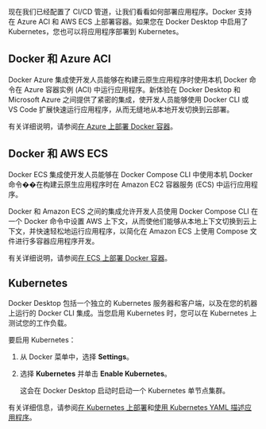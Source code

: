 现在我们已经配置了 CI/CD 管道，让我们看看如何部署应用程序。Docker 支持在 Azure ACI 和 AWS ECS 上部署容器。如果您在 Docker Desktop 中启用了 Kubernetes，您也可以将应用程序部署到 Kubernetes。

## Docker 和 Azure ACI

Docker Azure 集成使开发人员能够在构建云原生应用程序时使用本机 Docker 命令在 Azure 容器实例 (ACI) 中运行应用程序。新体验在 Docker Desktop 和 Microsoft Azure 之间提供了紧密的集成，使开发人员能够使用 Docker CLI 或 VS Code 扩展快速运行应用程序，从而无缝地从本地开发切换到云部署。

有关详细说明，请参阅[在 Azure 上部署 Docker 容器](/cloud/aci-integration/)。

## Docker 和 AWS ECS

Docker ECS 集成使开发人员能够在 Docker Compose CLI 中使用本机 Docker 命令��在构建云原生应用程序时在 Amazon EC2 容器服务 (ECS) 中运行应用程序。

Docker 和 Amazon ECS 之间的集成允许开发人员使用 Docker Compose CLI 在一个 Docker 命令中设置 AWS 上下文，从而使他们能够从本地上下文切换到云上下文，并快速轻松地运行应用程序，以简化在 Amazon ECS 上使用 Compose 文件进行多容器应用程序开发。

有关详细说明，请参阅[在 ECS 上部署 Docker 容器](/cloud/ecs-integration/)。

## Kubernetes

Docker Desktop 包括一个独立的 Kubernetes 服务器和客户端，以及在您的机器上运行的 Docker CLI 集成。当您启用 Kubernetes 时，您可以在 Kubernetes 上测试您的工作负载。

要启用 Kubernetes：

1. 从 Docker 菜单中，选择 **Settings**。
2. 选择 **Kubernetes** 并单击 **Enable Kubernetes**。

    这会在 Docker Desktop 启动时启动一个 Kubernetes 单节点集群。

有关详细信息，请参阅[在 Kubernetes 上部署](/manuals/desktop/features/kubernetes.md)和[使用 Kubernetes YAML 描述应用程序](/guides/deployment-orchestration/kube-deploy/#describing-apps-using-kubernetes-yaml)。

